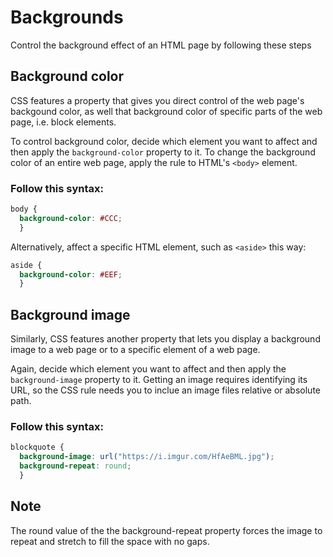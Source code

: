 # Backgrounds
Control the background effect of an HTML page by following these steps

## Background color
CSS features a property that gives you direct control of the web page's backgound color, as well that background color of specific parts of the web page, i.e. block elements.

To control background color, decide which element you want to affect and then apply the `background-color` property to it. To change the background color of an entire web page, apply the rule to HTML's `<body>` element.

### Follow this syntax:

```css
body {
  background-color: #CCC;
  }
```

Alternatively, affect a specific HTML element, such as `<aside>` this way:

```css
aside {
  background-color: #EEF;
  }
```

## Background image
Similarly, CSS features another property that lets you display a background image to a web page or to a specific element of a web page.

Again, decide which element you want to affect and then apply the `background-image` property to it. Getting an image requires identifying its URL, so the CSS rule needs you to inclue an image files relative or absolute path.

### Follow this syntax:

```css
blockquote {
  background-image: url("https://i.imgur.com/HfAeBML.jpg");
  background-repeat: round;
  }
```

## Note
The round value of the the background-repeat property forces the image to repeat and stretch to fill the space with no gaps.
